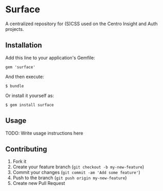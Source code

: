 # Surface

A centralized repository for (S)CSS used on the Centro Insight and Auth projects.

## Installation

Add this line to your application's Gemfile:

    gem 'surface'

And then execute:

    $ bundle

Or install it yourself as:

    $ gem install surface

## Usage

TODO: Write usage instructions here

## Contributing

1. Fork it
2. Create your feature branch (`git checkout -b my-new-feature`)
3. Commit your changes (`git commit -am 'Add some feature'`)
4. Push to the branch (`git push origin my-new-feature`)
5. Create new Pull Request
